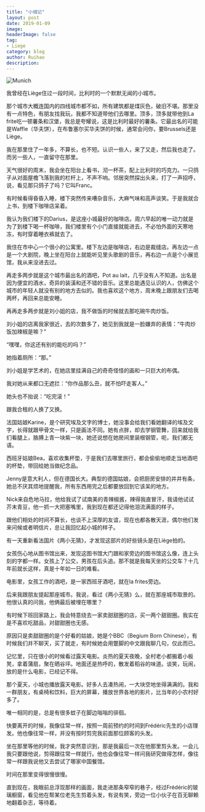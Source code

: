 ```yaml
---
title: "小城记"
layout: post
date: 2019-01-09
image: 
headerImage: false
tag:
- Liege
category: blog
author: Ruihao
description: 
---
```


![Munich](https://github.com/ruihqiu/ruihqiu.github.io/blob/master/assets/images/Liege.jpg?raw=true)

<div class="breaker"></div>

我曾经在Liège住过一段时间，比利时的一个默默无闻的小城市。

那个城市大概连国内的四线城市都不如，所有建筑都是煤灰色，破旧不堪。那里没有一点特色，有朋友找我玩，我都不知道带他们去哪里。顶多，顶多就带他到La frite吃一顿薯条和汉堡，我总是夸耀说，这是比利时最好的薯条。它最出名的可能是Waffle（华夫饼），在布鲁塞尔买华夫饼的时候，通常会问你，要Brussels还是Liège。

我在那里住了一年多，不算长，也不短。认识一些人，来了又走，然后我也走了。而另一些人，一直留守在那里。

<div class="breaker"></div>

天气很好的周末，我会坐在阳台上看书，沏一杯茶，配上比利时的巧克力。一只鸽子从对面屋檐飞落到我的栏杆上，不声不响。邻居突然探出头来，打了一声招呼，说，看见那只鸽子了吗？它叫Franc。

有时候看得昏昏入睡，楼下突然传来嘈杂音乐，大麻气味和高声谈笑。于是我就合上书，到楼下咖啡店呆着。

<div class="breaker"></div>

我认为我们楼下的Darius，是这座小城最好的咖啡店。周六早起的唯一动力就是为了到楼下喝一杯咖啡，我们楼里有个小门直接就能进去，不必怕外面的天寒地冻，有时穿着睡衣裤就去了。

<div class="breaker"></div>

我住在市中心一个很小的公寓里。楼下左边是咖啡店，右边是裁缝店。再左边一点是一个大剧院，晚上坐在阳台上就能听见里头歌剧的音乐，再右边一点是个小展览馆，我从来没进去过。

再走多两步就是这个城市最出名的酒吧，Pot au lait，几乎没有人不知道。出名是因为便宜的酒水，奇异的装潢和还不错的音乐。这里总能遇见认识的人，仿佛这个城市的年轻人就没有别的地方去似的。我也喜欢这个地方，周末晚上跟朋友们去喝两杯，再回来总能安睡。

再再走多两步就是刘小姐的店，我不做饭的时候就去那吃碗牛肉炒饭。

<div class="breaker"></div>

刘小姐的店离我家很近，去的次数多了，她见到我就是一脸嫌弃的表情：“牛肉炒饭加辣椒是嘛？”

“嘿嘿，你这还有别的能吃的吗？”

她指着厕所：“那。”

刘小姐是学艺术的，在她店里挂满自己的奇奇怪怪的画和一只巨大的布偶。

我对她从来都口无遮拦：“你作品那么丑，就不怕吓走客人。”

她头也不抬说：“吃完滚！”

<div class="breaker"></div>

跟我合租的人换了又换。

法国姑娘Karine，是个研究埃及文字的博士，她没事会给我们看她翻译的埃及文字，长得就跟甲骨文一样，只是画法不同。她有点胖，却去学钢管舞，回来就给我们看腿上，胳膊上青一块紫一块，她还说想在她房间里装根钢管，呃，我们都无语。

西班牙姑娘Bea，喜欢收集杯垫，于是我们去哪里旅行，都会偷偷地顺走当地酒吧的杯垫，带回给她当做纪念品。

Jenny是意大利人，但在德国长大。典型的德国姑娘，会把厨房安排的井井有条，她总不厌其烦地提醒我，所有东西用完之后都要放回到它该呆的地方。

Nick来自危地马拉，他给我试了试南美的青辣椒酱，辣得我直冒汗，我请他试试芥末青豆，他一抓一大把塞嘴里，我到现在都还记得他泪流满面的样子。

跟他们相处的时间不算长，也谈不上深厚的友谊，现在也都各散天涯，偶尔他们发来问候或者明信片，总让我回忆起小城的样子。

<div class="breaker"></div>

有一天重新看法国片《两小无猜》，才发现这部片的好些镜头是在Liège拍的。

女孩伤心地从图书馆出来，发现这图书馆大门跟和家旁边的图书馆这么像，连上头刻的字都一样。女孩上了公交，男孩在后头追。那不就是我每天坐的公交车？十几年前就长这样，真是十年如一日的难看。

电影里，女孩工作的酒吧，是一家西班牙酒吧，就在la frites旁边。

后来我跟朋友提起那座城市。我说，看过《两小无猜》么，就在那座城市取景的。他很认真的问我，他俩最后被埋在哪里？

<div class="breaker"></div>

有时候下班回家路上，我会特意绕去一家卖甜甜圈的店，买一两个甜甜圈。我实在是不喜欢吃甜品，对甜甜圈也无感。

原因只是卖甜甜圈的是个好看的姑娘，她是个BBC（Begium Born Chinese），有时候我们并不聊天，买了就走，有时候她会用蹩脚的中文跟我聊几句，仅此而已。

<div class="breaker"></div>

记忆里，只在很小的时候看过露天电影。炎热的夏天夜晚，全村老小都搬着小板凳，拿着蒲扇，聚在晒谷坪。地面还是热呼的，散发着稻谷的味道。谈笑，玩闹，放的是什么电影，已经记不得。

那个夏天，小城也播放露天电影。好多人去凑热闹，一大块空地坐得满满的。我和一群朋友，有桌椅和饮料，巨大的屏幕，播放世界各地的影片，比当年的小农村好多了。

唯一相同的是，总是有很多蚊子在脚边嗡嗡的徘徊。

<div class="breaker"></div>

快要离开的时候，我像往常一样，按照一周前预约的时间到Frédéric先生的小店理发。他也像往常一样，并没有按时剪完我前面那位顾客的头发。

坐在那里等他的时候，我才突然意识到，那是我最后一次在他那里剪头发。一会儿我只要跟他说，剪得跟往常一样就行。他也会像往常一样问我研究做得怎样，像往常一样跟我说他又去尝试了哪家中国餐馆。

时间在那里变得很慢很慢。

直到现在，我眼前总浮现那样的画面，我走进那条窄窄的巷子，经过Frédéric的玻璃橱窗，看见他在帮某位老先生剪着头发，有说有笑，旁边一位小伙子在百无聊赖地翻着杂志，等待着。

<div class="breaker"></div>

